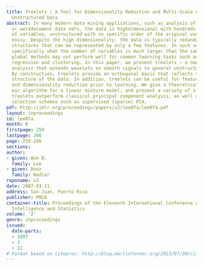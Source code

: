 ```yaml
---
title: Treelets | A Tool for Dimensionality Reduction and Multi-Scale Analysis of
  Unstructured Data
abstract: In many modern data mining applications, such as analysis of gene expression
  or worddocument data sets, the data is highdimensional with hundreds or even thousands
  of variables, unstructured with no specific order of the original variables, and
  noisy. Despite the high dimensionality, the data is typically redundant with underlying
  structures that can be represented by only a few features. In such settings and
  specifically when the number of variables is much larger than the sample size, standard
  global methods may not perform well for common learning tasks such as classification,
  regression and clustering. In this paper, we present treelets – a new tool for multi-resolution
  analysis that extends wavelets on smooth signals to general unstructured data sets.
  By construction, treelets provide an orthogonal basis that reflects the internal
  structure of the data. In addition, treelets can be useful for feature selection
  and dimensionality reduction prior to learning. We give a theoretical analysis of
  our algorithm for a linear mixture model, and present a variety of situations where
  treelets outperform classical principal component analysis, as well as variable
  selection schemes such as supervised (sparse) PCA.
pdf: http://jmlr.org/proceedings/papers/v2/lee07a/lee07a.pdf
layout: inproceedings
id: lee07a
month: 0
firstpage: 259
lastpage: 266
page: 259-266
sections: 
author:
- given: Ann B.
  family: Lee
- given: Boaz
  family: Nadler
reponame: v2
date: 2007-03-11
address: San Juan, Puerto Rico
publisher: PMLR
container-title: Proceedings of the Eleventh International Conference on Artificial
  Intelligence and Statistics
volume: '2'
genre: inproceedings
issued:
  date-parts:
  - 2007
  - 3
  - 11
# Format based on citeproc: http://blog.martinfenner.org/2013/07/30/citeproc-yaml-for-bibliographies/
---
```

